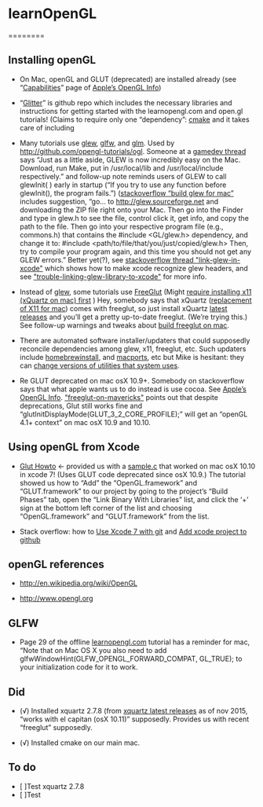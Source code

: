 # learnOpenGL
========

Installing openGL
--------
* On Mac, openGL and GLUT (deprecated) are installed already (see “[Capabilities](http://developer.apple.com/opengl/capabilities/index.html)” page of [Apple’s OpenGL Info](http://developer.apple.com/library/mac/documentation/GraphicsImaging/Conceptual/OpenGL-MacProgGuide/opengl_intro/opengl_intro.html))

* “[Glitter](https://github.com/Polytonic/Glitter)” is github repo which includes the necessary libraries and instructions for getting started with the learnopengl.com and open.gl tutorials! (Claims to require only one “dependency”: [cmake](http://www.cmake.org/download/) and it takes care of including 

* Many tutorials use [glew](http://glew.sourceforge.net), [glfw](http://www.glfw.org/), and [glm](http://glm.g-truc.net/). Used by http://github.com/opengl-tutorials/ogl. Someone at a [gamedev thread](http://www.gamedev.net/topic/561579-is-glew-necessary-to-use-shaders-solved-not-necessary/) says “Just as a little aside, GLEW is now incredibly easy on the Mac. Download, run Make, put in /usr/local/lib and /usr/local/include respectively.” and follow-up note reminds users of GLEW to call glewInit( ) early in startup (“If you try to use any function before glewInit(), the program fails.”) ([stackoverflow “build glew for mac”](http://stackoverflow.com/questions/12229714/building-glew-for-mac-osx) includes suggestion, “go... to http://glew.sourceforge.net and downloading the ZIP file right onto your Mac. Then go into the Finder and type in glew.h to see the file, control click it, get info, and copy the path to the file. Then go into your respective program file (e.g., commons.h) that contains the #include <GL/glew.h> dependency, and change it to: #include <path/to/file/that/you/just/copied/glew.h>  Then, try to compile your program again, and this time you should not get any GLEW errors.” Better yet(?), see [stackoverflow thread "link-glew-in-xcode"](http://stackoverflow.com/questions/17600917/how-to-link-glew-in-xcode) which shows how to make xcode recognize glew headers, and see ["trouble-linking-glew-library-to-xcode"](http://stackoverflow.com/questions/3072293/im-having-trouble-linking-the-glew-library-to-my-xcode-project) for more info.

* Instead of [glew](http://glew.sourceforge.net), some tutorials use [FreeGlut](http://freeglut.sourceforge.net) (Might [require installing x11 (xQuartz on mac) first](http://sourceforge.net/p/freeglut/bugs/215/) ) Hey, somebody says that xQuartz ([replacement of X11 for mac](http://support.apple.com/en-us/HT201341)) comes with freeglut, so just install xQuartz [latest releases](http://xquartz.macosforge.org/trac/wiki/Releases) and you’ll get a pretty up-to-date freeglut. (We’re trying this.) See follow-up warnings and tweaks about [build freeglut on mac](http://stackoverflow.com/questions/9149133/is-it-possible-to-build-freeglut-on-mac-os-x).

* There are automated software installer/updaters that could supposedly reconcile dependencies among glew, x11, freeglut, etc. Such updaters include [homebrew](http://brew.sh)[install](http://stackoverflow.com/questions/20381128/how-to-install-homebrew-on-mac-osx), and [macports](http://www.macports.org/), etc but Mike is hesitant: they can [change versions of utilities that system uses](http://discussions.apple.com/thread/4337315?start=0&tstart=0).

* Re GLUT deprecated on mac osX 10.9+. Somebody on stackoverflow says that what apple wants us to do instead is use cocoa.  See [Apple’s OpenGL Info](http://developer.apple.com/library/mac/documentation/GraphicsImaging/Conceptual/OpenGL-MacProgGuide/opengl_intro/opengl_intro.html). ["freeglut-on-mavericks"](http://stackoverflow.com/questions/19648087/installing-freeglut-on-os-x-mavericks) points out that despite deprecations, Glut still works fine and “glutInitDisplayMode(GLUT\_3\_2\_CORE_PROFILE);” will get an “openGL 4.1+ context” on mac osX 10.9 and 10.10. 


Using openGL from Xcode
--------
* [Glut Howto](http://web.eecs.umich.edu/~sugih/courses/eecs487/glut-howto/) <- provided us with a [sample.c](http://web.eecs.umich.edu/%7Esugih/courses/eecs487/glut-howto/sample.c) that worked on mac osX 10.10 in xcode 7! (Uses GLUT code deprecated since osX 10.9.) The tutorial showed us how to “Add” the “OpenGL.framework” and “GLUT.framework” to our project by going to the project’s “Build Phases” tab, open the “Link Binary With Libraries” list, and click the ‘+’ sign at the bottom left corner of the list and choosing “OpenGL.framework” and “GLUT.framework” from the list.

* Stack overflow: how to [Use Xcode 7 with git](http://stackoverflow.com/questions/5383609/using-git-with-an-existing-xcode-project/32498035) and [Add xcode project to github](http://stackoverflow.com/questions/12698482/add-xcode-project-to-github-repo)


openGL references
--------
* http://en.wikipedia.org/wiki/OpenGL

* http://www.opengl.org


GLFW 
--------
* Page 29 of the offline [learnopengl.com](www.learnopengl.com) tutorial has a reminder for mac, “Note that on Mac OS X you also need to add glfwWindowHint(GLFW_OPENGL_FORWARD_COMPAT, GL_TRUE); to your initialization code for it to work.


Did
----------
* (√) Installed xquartz 2.7.8 (from [xquartz latest releases](http://xquartz.macosforge.org/trac/wiki/Releases) as of nov 2015, “works with el capitan (osX 10.11)” supposedly. Provides us with recent “freeglut” supposedly.

* (√) Installed cmake on our main mac.


To do
---------
* [ ]Test xquartz 2.7.8
* [ ]Test 
